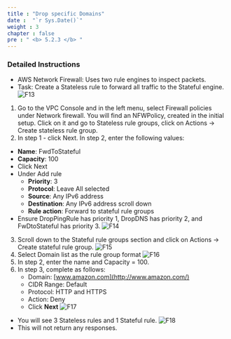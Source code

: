```yaml
---
title : "Drop specific Domains"
date :  "`r Sys.Date()`" 
weight : 3
chapter : false
pre : " <b> 5.2.3 </b> "
---
```

### **Detailed Instructions**
- AWS Network Firewall: Uses two rule engines to inspect packets.
- Task: Create a Stateless rule to forward all traffic to the Stateful engine.
![F13](/images/structure/F13.png)
1. Go to the VPC Console and in the left menu, select Firewall policies under Network firewall. You will find an NFWPolicy, created in the initial setup. Click on it and go to Stateless rule groups, click on Actions -> Create stateless rule group.
2. In step 1 - click Next. In step 2, enter the following values:
- **Name**: FwdToStateful
- **Capacity**: 100
- Click Next
- Under Add rule
  + **Priority**: 3
  + **Protocol**: Leave All selected
  + **Source**: Any IPv6 address
  + **Destination**: Any IPv6 address scroll down
  + **Rule action**: Forward to stateful rule groups
- Ensure DropPingRule has priority 1, DropDNS has priority 2, and FwDtoStateful has priority 3.
![F14](/images/structure/F14.png)
3. Scroll down to the Stateful rule groups section and click on Actions -> Create stateful rule group.
![F15](/images/structure/F15.png)
4. Select Domain list as the rule group format
![F16](/images/structure/F16.png)
5. In step 2, enter the name and Capacity = 100.
6. In step 3, complete as follows:
    - Domain: [www.amazon.com](http://www.amazon.com/)
    - CIDR Range: Default
    - Protocol: HTTP and HTTPS
    - Action: Deny
    - Click **Next**
![F17](/images/structure/F17.png)
- You will see 3 Stateless rules and 1 Stateful rule.
![F18](/images/structure/F18.png)
- This will not return any responses.
